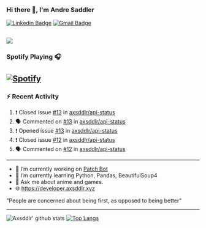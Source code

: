 ### Hi there 👋, I'm Andre Saddler
[![Linkedin Badge](https://img.shields.io/badge/-andrexsaddler-blue?style=flat-square&logo=Linkedin&logoColor=white&link=https://www.linkedin.com/in/andrexsaddler/)](https://www.linkedin.com/in/andrexsaddler/)
[![Gmail Badge](https://img.shields.io/badge/-contact@rehkloos.com-c14438?style=flat-square&logo=Gmail&logoColor=white&link=mailto:contact@rehkloos.com)](mailto:contact@rehkloos.com)

![](https://komarev.com/ghpvc/?username=axsddlr&color=dc143c)
---
### Spotify Playing 🎧

[![Spotify](https://novatorem.rehkloos.vercel.app/api/spotify)](https://open.spotify.com/user/Rehkloos)
---

### :zap: Recent Activity

<!--START_SECTION:activity-->
1. ❗️ Closed issue [#13](https://github.com/axsddlr/api-status/issues/13) in [axsddlr/api-status](https://github.com/axsddlr/api-status)
2. 🗣 Commented on [#13](https://github.com/axsddlr/api-status/issues/13) in [axsddlr/api-status](https://github.com/axsddlr/api-status)
3. ❗️ Opened issue [#13](https://github.com/axsddlr/api-status/issues/13) in [axsddlr/api-status](https://github.com/axsddlr/api-status)
4. ❗️ Closed issue [#12](https://github.com/axsddlr/api-status/issues/12) in [axsddlr/api-status](https://github.com/axsddlr/api-status)
5. 🗣 Commented on [#12](https://github.com/axsddlr/api-status/issues/12) in [axsddlr/api-status](https://github.com/axsddlr/api-status)
<!--END_SECTION:activity-->

---

- 🔭 I’m currently working on [Patch Bot](https://github.com/axsddlr/patch_bot)
- 🌱 I’m currently learning Python, Pandas, BeautifulSoup4
- 💬 Ask me about anime and games.
- 🌐 https://developer.axsddlr.xyz

"People are concerned about being first, as opposed to being better"

---
![Axsddlr' github stats](https://github-readme-stats.vercel.app/api?username=axsddlr&count_private=true)
[![Top Langs](https://github-readme-stats.vercel.app/api/top-langs/?username=axsddlr&layout=compact)](https://github.com/anuraghazra/github-readme-stats)
